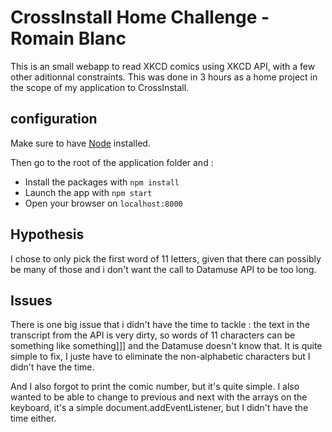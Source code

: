 # CrossInstall Home Challenge - Romain Blanc

This is an small webapp to read XKCD comics using XKCD API, with a few other aditionnal constraints.
This was done in 3 hours as a home project in the scope of my application to CrossInstall.

## configuration

Make sure to have [Node](https://nodejs.org/en/) installed.

Then go to the root of the application folder and :

-   Install the packages with `npm install`
-   Launch the app with `npm start`
-   Open your browser on `localhost:8000`

## Hypothesis

I chose to only pick the first word of 11 letters, given that there can possibly be many of those and i don't want the call to Datamuse API to be too long.

## Issues

There is one big issue that i didn't have the time to tackle : the text in the transcript from the API is very dirty, so words of 11 characters can be something like something]]] and the Datamuse doesn't know that.
It is quite simple to fix, I juste have to eliminate the non-alphabetic characters but I didn't have the time.

And I also forgot to print the comic number, but it's quite simple.
I also wanted to be able to change to previous and next with the arrays on the keyboard, it's a simple document.addEventListener, but I didn't have the time either.
